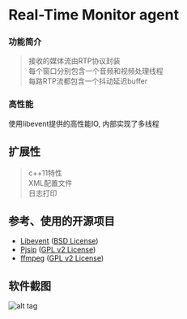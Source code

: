 Real-Time Monitor agent
==========================

### 功能简介
> 接收的媒体流由RTP协议封装<br/>
> 每个窗口分别包含一个音频和视频处理线程<br/>
> 每路RTP流都包含一个抖动延迟buffer

### 高性能

使用libevent提供的高性能IO, 内部实现了多线程

## 扩展性

> c++11特性<br/>
> XML配置文件<br/>
> 日志打印

## 参考、使用的开源项目
* [Libevent](https://github.com/nmathewson/Libevent) ([BSD License](https://github.com/nmathewson/Libevent/blob/master/LICENSE))
* [Pjsip](http://www.pjsip.org/) ([GPL v2 License](http://www.pjsip.org/licensing.htm))
* [ffmpeg](https://github.com/FFmpeg/FFmpeg) ([GPL v2 License](https://github.com/FFmpeg/FFmpeg/blob/master/LICENSE.md))

## 软件截图
![alt tag](https://github.com/gnolizuh/multi-media-monitor-client/blob/master/sinashow-monitor.jpg)
